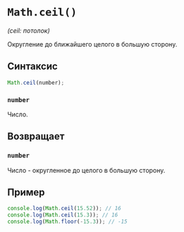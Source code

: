 # `Math.ceil()`

_(ceil: потолок)_

Округление до ближайшего целого в большую сторону.

## Синтаксис

```js
Math.ceil(number);
```

### `number`

Число.

## Возвращает

### `number`

Число - округленное до целого в большую сторону.

## Пример

```js
console.log(Math.ceil(15.52)); // 16
console.log(Math.ceil(15.3)); // 16
console.log(Math.floor(-15.3)); // -15
```
